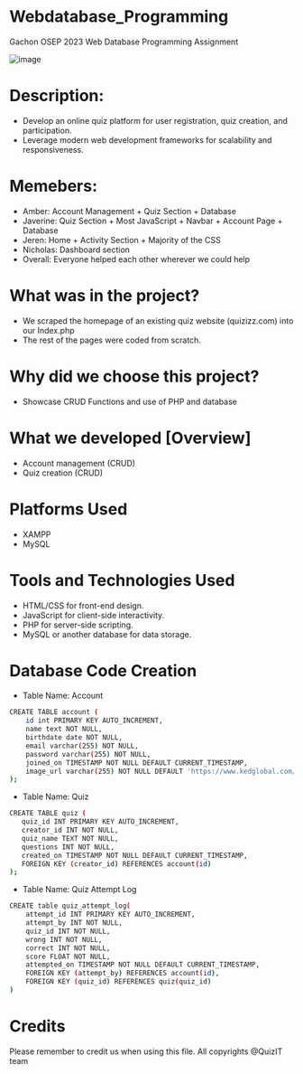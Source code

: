 # Webdatabase_Programming
Gachon OSEP 2023 Web Database Programming Assignment 

![image](https://github.com/javerinetan/Webdatabase_Programming/assets/90853880/fa525aa6-acd5-4a91-bbf9-2151b962db7f)


# Description: 
- Develop an online quiz platform for user registration, quiz creation, and participation.
- Leverage modern web development frameworks for scalability and responsiveness.

# Memebers:
- Amber: Account Management + Quiz Section + Database
- Javerine: Quiz Section + Most JavaScript + Navbar + Account Page + Database
- Jeren: Home + Activity Section + Majority of the CSS
- Nicholas: Dashboard section
- Overall: Everyone helped each other wherever we could help

# What was in the project?
- We scraped the homepage of an existing quiz website (quizizz.com) into our Index.php
- The rest of the pages were coded from scratch.

# Why did we choose this project?
- Showcase CRUD Functions and use of PHP and database

# What we developed [Overview]
- Account management (CRUD)
- Quiz creation (CRUD)


# Platforms Used 
- XAMPP
- MySQL

# Tools and Technologies Used 
-	HTML/CSS for front-end design.
-	JavaScript for client-side interactivity.
-	PHP for server-side scripting.
-	MySQL or another database for data storage.


# Database Code Creation 
- Table Name: Account 
```bash
CREATE TABLE account (
    id int PRIMARY KEY AUTO_INCREMENT,
    name text NOT NULL,
    birthdate date NOT NULL,
    email varchar(255) NOT NULL,
    password varchar(255) NOT NULL,
    joined_on TIMESTAMP NOT NULL DEFAULT CURRENT_TIMESTAMP,
    image_url varchar(255) NOT NULL DEFAULT 'https://www.kedglobal.com/data/ked/image/2023/11/20/ked202311200029.600x.0.jpg'; 
);
```

- Table Name: Quiz
 ``` bash
CREATE TABLE quiz (
    quiz_id INT PRIMARY KEY AUTO_INCREMENT,
    creator_id INT NOT NULL,
    quiz_name TEXT NOT NULL,
    questions INT NOT NULL,
    created_on TIMESTAMP NOT NULL DEFAULT CURRENT_TIMESTAMP,
    FOREIGN KEY (creator_id) REFERENCES account(id)
);
```

- Table Name: Quiz Attempt Log
``` bash
CREATE table quiz_attempt_log(
    attempt_id INT PRIMARY KEY AUTO_INCREMENT,
    attempt_by INT NOT NULL,
    quiz_id INT NOT NULL, 
    wrong INT NOT NULL, 
    correct INT NOT NULL, 
    score FLOAT NOT NULL,  
    attempted_on TIMESTAMP NOT NULL DEFAULT CURRENT_TIMESTAMP, 
    FOREIGN KEY (attempt_by) REFERENCES account(id),
    FOREIGN KEY (quiz_id) REFERENCES quiz(quiz_id)
)
```


# Credits 
Please remember to credit us when using this file. All copyrights @QuizIT team 
